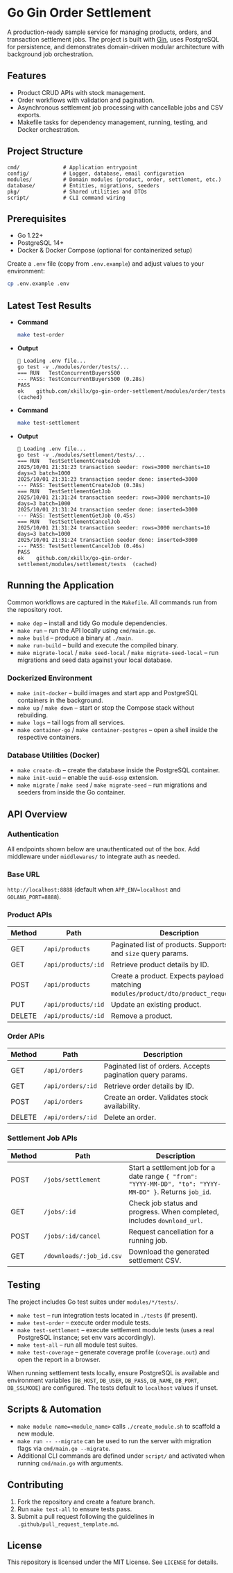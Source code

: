 # Go Gin Order Settlement

A production-ready sample service for managing products, orders, and transaction settlement jobs. The project is built with [Gin](https://gin-gonic.com/), uses PostgreSQL for persistence, and demonstrates domain-driven modular architecture with background job orchestration.

## Features

- Product CRUD APIs with stock management.
- Order workflows with validation and pagination.
- Asynchronous settlement job processing with cancellable jobs and CSV exports.
- Makefile tasks for dependency management, running, testing, and Docker orchestration.

## Project Structure

```
cmd/              # Application entrypoint
config/           # Logger, database, email configuration
modules/          # Domain modules (product, order, settlement, etc.)
database/         # Entities, migrations, seeders
pkg/              # Shared utilities and DTOs
script/           # CLI command wiring
```

## Prerequisites

- Go 1.22+
- PostgreSQL 14+
- Docker & Docker Compose (optional for containerized setup)

Create a `.env` file (copy from `.env.example`) and adjust values to your environment:

```bash
cp .env.example .env
```

## Latest Test Results

- **Command**

  ```bash
  make test-order
  ```

- **Output**

  ```text
  🔧 Loading .env file...
  go test -v ./modules/order/tests/...
  === RUN   TestConcurrentBuyers500
  --- PASS: TestConcurrentBuyers500 (0.28s)
  PASS
  ok  	github.com/xkillx/go-gin-order-settlement/modules/order/tests	(cached)
  ```

- **Command**

  ```bash
  make test-settlement
  ```

- **Output**

  ```text
  🔧 Loading .env file...
  go test -v ./modules/settlement/tests/...
  === RUN   TestSettlementCreateJob
  2025/10/01 21:31:23 transaction seeder: rows=3000 merchants=10 days=3 batch=1000
  2025/10/01 21:31:23 transaction seeder done: inserted=3000
  --- PASS: TestSettlementCreateJob (0.38s)
  === RUN   TestSettlementGetJob
  2025/10/01 21:31:24 transaction seeder: rows=3000 merchants=10 days=3 batch=1000
  2025/10/01 21:31:24 transaction seeder done: inserted=3000
  --- PASS: TestSettlementGetJob (0.45s)
  === RUN   TestSettlementCancelJob
  2025/10/01 21:31:24 transaction seeder: rows=3000 merchants=10 days=3 batch=1000
  2025/10/01 21:31:24 transaction seeder done: inserted=3000
  --- PASS: TestSettlementCancelJob (0.46s)
  PASS
  ok  	github.com/xkillx/go-gin-order-settlement/modules/settlement/tests	(cached)
  ```

## Running the Application

Common workflows are captured in the `Makefile`. All commands run from the repository root.

- `make dep` – install and tidy Go module dependencies.
- `make run` – run the API locally using `cmd/main.go`.
- `make build` – produce a binary at `./main`.
- `make run-build` – build and execute the compiled binary.
- `make migrate-local` / `make seed-local` / `make migrate-seed-local` – run migrations and seed data against your local database.

### Dockerized Environment

- `make init-docker` – build images and start app and PostgreSQL containers in the background.
- `make up` / `make down` – start or stop the Compose stack without rebuilding.
- `make logs` – tail logs from all services.
- `make container-go` / `make container-postgres` – open a shell inside the respective containers.

### Database Utilities (Docker)

- `make create-db` – create the database inside the PostgreSQL container.
- `make init-uuid` – enable the `uuid-ossp` extension.
- `make migrate` / `make seed` / `make migrate-seed` – run migrations and seeders from inside the Go container.

## API Overview

### Authentication

All endpoints shown below are unauthenticated out of the box. Add middleware under `middlewares/` to integrate auth as needed.

### Base URL

`http://localhost:8888` (default when `APP_ENV=localhost` and `GOLANG_PORT=8888`).

### Product APIs

| Method | Path | Description |
| --- | --- | --- |
| GET | `/api/products` | Paginated list of products. Supports `page` and `size` query params. |
| GET | `/api/products/:id` | Retrieve product details by ID. |
| POST | `/api/products` | Create a product. Expects payload matching `modules/product/dto/product_request.go`. |
| PUT | `/api/products/:id` | Update an existing product. |
| DELETE | `/api/products/:id` | Remove a product.

### Order APIs

| Method | Path | Description |
| --- | --- | --- |
| GET | `/api/orders` | Paginated list of orders. Accepts pagination query params. |
| GET | `/api/orders/:id` | Retrieve order details by ID. |
| POST | `/api/orders` | Create an order. Validates stock availability. |
| DELETE | `/api/orders/:id` | Delete an order.

### Settlement Job APIs

| Method | Path | Description |
| --- | --- | --- |
| POST | `/jobs/settlement` | Start a settlement job for a date range `{ "from": "YYYY-MM-DD", "to": "YYYY-MM-DD" }`. Returns `job_id`. |
| GET | `/jobs/:id` | Check job status and progress. When completed, includes `download_url`. |
| POST | `/jobs/:id/cancel` | Request cancellation for a running job. |
| GET | `/downloads/:job_id.csv` | Download the generated settlement CSV.

## Testing

The project includes Go test suites under `modules/*/tests/`.

- `make test` – run integration tests located in `./tests` (if present).
- `make test-order` – execute order module tests.
- `make test-settlement` – execute settlement module tests (uses a real PostgreSQL instance; set env vars accordingly).
- `make test-all` – run all module test suites.
- `make test-coverage` – generate coverage profile (`coverage.out`) and open the report in a browser.

When running settlement tests locally, ensure PostgreSQL is available and environment variables (`DB_HOST`, `DB_USER`, `DB_PASS`, `DB_NAME`, `DB_PORT`, `DB_SSLMODE`) are configured. The tests default to `localhost` values if unset.

## Scripts & Automation

- `make module name=<module_name>` calls `./create_module.sh` to scaffold a new module.
- `make run -- --migrate` can be used to run the server with migration flags via `cmd/main.go --migrate`.
- Additional CLI commands are defined under `script/` and activated when running `cmd/main.go` with arguments.

## Contributing

1. Fork the repository and create a feature branch.
2. Run `make test-all` to ensure tests pass.
3. Submit a pull request following the guidelines in `.github/pull_request_template.md`.

## License

This repository is licensed under the MIT License. See `LICENSE` for details.
